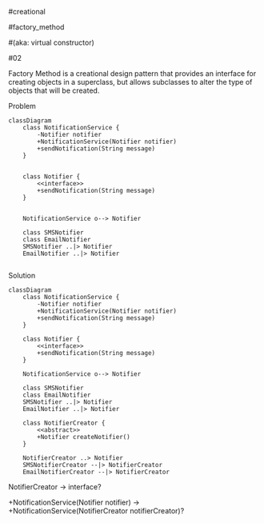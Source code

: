 #creational

#factory_method

#(aka: virtual constructor)

#02

Factory Method
is a creational design pattern
that provides an interface
for creating objects in a superclass,
but allows subclasses
to alter the type of objects
that will be created.

Problem
```mermaid
classDiagram
    class NotificationService {
        -Notifier notifier
        +NotificationService(Notifier notifier)
        +sendNotification(String message)
    }
    
    
    class Notifier {
        <<interface>>
        +sendNotification(String message)
    }
    
    
    NotificationService o--> Notifier
    
    class SMSNotifier
    class EmailNotifier
    SMSNotifier ..|> Notifier
    EmailNotifier ..|> Notifier
    
```

Solution
```mermaid
classDiagram
    class NotificationService {
        -Notifier notifier
        +NotificationService(Notifier notifier)
        +sendNotification(String message)
    }
    
    class Notifier {
        <<interface>>
        +sendNotification(String message)
    }
    
    NotificationService o--> Notifier
    
    class SMSNotifier
    class EmailNotifier
    SMSNotifier ..|> Notifier
    EmailNotifier ..|> Notifier
    
    class NotifierCreator {
        <<abstract>>
        +Notifier createNotifier()
    }
    
    NotifierCreator ..> Notifier
    SMSNotifierCreator --|> NotifierCreator
    EmailNotifierCreator --|> NotifierCreator
```

NotifierCreator -> interface?

+NotificationService(Notifier notifier) -> +NotificationService(NotifierCreator notifierCreator)?